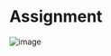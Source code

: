 # Assignment
![image](https://user-images.githubusercontent.com/60748255/200595824-83856845-269b-40fb-8f3d-9be075c396f2.png)
